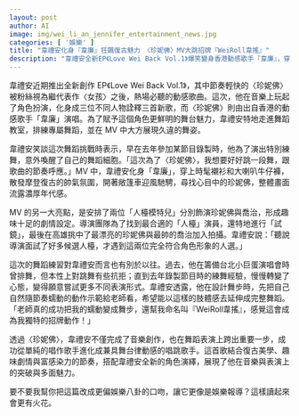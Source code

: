 ```yaml
---
layout: post
author: AI
image: img/wei_li_an_jennifer_entertainment_news.jpg
categories: [ '娛樂' ]
title: "韋禮安化身『韋廉』狂飆復古魅力　〈珍妮佛〉MV大跳招牌『WeiRoll韋搖』"  
description: "韋禮安全新EP《Love Wei Back Vol.1》爆笑變身香港動感歌手『韋廉』，穿大喇叭褲駕敞篷追珍妮佛，MV找來真人版『人檯模特兒』飾演珍妮佛與喬治，還首創蠕動舞步升級成獨家招牌『WeiRoll韋搖』，笑稱舞蹈細胞被完全喚醒，展現唱跳歌手全新突破！"  "
---
```

韋禮安近期推出全新創作 EP《Love Wei Back Vol.1》，其中節奏輕快的〈珍妮佛〉被粉絲視為繼代表作〈女孩〉之後，熱場必聽的動感歌曲。這次，他在音樂上玩起了角色扮演，化身成三位不同人物詮釋三首新歌，而〈珍妮佛〉則由出自香港的動感歌手「韋廉」演唱。為了賦予這個角色更鮮明的舞台魅力，韋禮安特地走進舞蹈教室，排練專屬舞蹈，並在 MV 中大方展現久違的舞姿。  

韋禮安笑談這次舞蹈挑戰時表示，早在去年參加某節目錄製時，他為了演出特別練舞，意外喚醒了自己的舞蹈細胞。「這次為了〈珍妮佛〉，我想要好好跳一段舞，跟歌曲的節奏呼應。」MV 中，韋禮安化身「韋廉」，穿上時髦襯衫和大喇叭牛仔褲，散發摩登復古的帥氣氛圍，開著敞篷車迎風馳騁，尋找心目中的珍妮佛，整體畫面流露濃厚年代感。  

 MV 的另一大亮點，是安排了兩位「人檯模特兒」分別飾演珍妮佛與喬治，形成趣味十足的劇情設定。導演團隊為了找到最合適的「人檯」演員，還特地進行「試鏡」，最後在高雄挑中了最漂亮的珍妮佛與最帥的喬治加入拍攝。韋禮安說：「聽說導演面試了好多候選人檯，才遇到這兩位完全符合角色形象的人選。」  

這次的舞蹈練習對韋禮安而言也有別於以往。過去，他在籌備台北小巨蛋演唱會時曾排舞，但本性上對跳舞有些抗拒；直到去年錄製節目時的練舞經驗，慢慢轉變了心態，變得願意嘗試更多不同表演形式。韋禮安透露，他在設計舞步時，先把自己自然隨節奏蠕動的動作示範給老師看，希望能以這樣的肢體感去延伸成完整舞蹈。「老師真的成功把我的蠕動變成舞步，還幫我命名叫『WeiRoll韋搖』，感覺這會成為我獨特的招牌動作！」  

透過〈珍妮佛〉，韋禮安不僅完成了音樂創作，也在舞蹈表演上跨出重要一步，成功從單純的唱作歌手進化成兼具舞台律動感的唱跳歌手。這首歌結合復古美學、趣味劇情與富感染力的節奏，搭配韋禮安全新的角色演繹，展現了他在音樂與表演上的突破與多面魅力。  

要不要我幫你把這篇改成更偏娛樂八卦的口吻，讓它更像是娛樂報導？這樣讀起來會更有火花。
